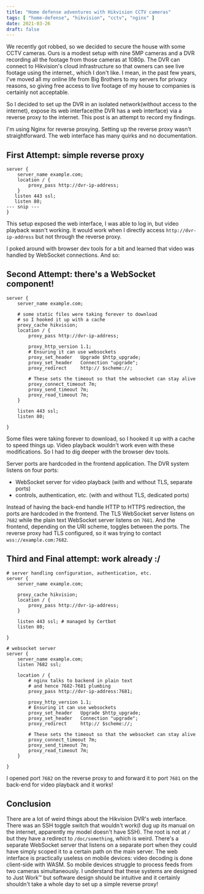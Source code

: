 ```yaml
---
title: "Home defense adventures with Hikvision CCTV cameras"
tags: [ "home-defense", "hikvision", "cctv", "nginx" ]
date: 2021-03-26
draft: false
---
```


We recently got robbed, so we decided to secure the house with some CCTV
cameras. Ours is a modest setup with nine 5MP cameras and a DVR
recording all the footage from those cameras at 1080p. The DVR can
connect to Hikvision's cloud infrastructure so that owners can see live
footage using the internet., which I don't like. I mean, in the past few
years, I've moved all my online life from Big Brothers to my servers for
privacy reasons, so giving free access to live footage of my house to
companies is certainly not acceptable.

So I decided to set up the DVR in an isolated network(without access to
the internet), expose its web interface(the DVR has a web interface) via
a reverse proxy to the internet. This post is an attempt to record my
findings. 


I'm using Nginx for reverse proxying. Setting up the reverse proxy
wasn't straightforward. The web interface has many quirks and no
documentation.


## First Attempt: simple reverse proxy

```
server {
    server_name example.com;
    location / {
    	proxy_pass http://dvr-ip-address;
    }
   listen 443 ssl;
   listen 80;
--- snip ---
}
```

This setup exposed the web interface, I was able to log in, but video
playback wasn't working. It would work when I directly access
`http://dvr-ip-address` but not through the reverse proxy.

I poked around with browser dev tools for a bit and learned that video
was handled by WebSocket connections. And so:

## Second Attempt: there's a WebSocket component!

```
server {
    server_name example.com;
    
    # some static files were taking forever to download
    # so I hooked it up with a cache
    proxy_cache hikvision;
    location / {
        proxy_pass http://dvr-ip-address;
        
        proxy_http_version 1.1;
        # Ensuring it can use websockets
        proxy_set_header   Upgrade $http_upgrade;
        proxy_set_header   Connection "upgrade";
        proxy_redirect     http:// $scheme://;
        
        # These sets the timeout so that the websocket can stay alive
        proxy_connect_timeout 7m;
        proxy_send_timeout 7m;
        proxy_read_timeout 7m;
    }
    
    listen 443 ssl;
	listen 80;

}
```

Some files were taking forever to download, so I hooked it up with a
cache to speed things up. Video playback wouldn't work even with these
modifications. So I had to dig deeper with the browser dev tools. 

Server ports are hardcoded in the frontend application. The DVR system
listens on four ports:
- WebSocket server for video playback (with and without TLS, separate
  ports)
- controls, authentication, etc. (with and without TLS, dedicated ports)

Instead of having the back-end handle HTTP to HTTPS redirection, the
ports are hardcoded in the frontend. The TLS WebSocket server
listens on `7682` while the plain text WebSocket server listens on
`7681`. And the frontend, depending on the URI scheme, toggles between
the ports. The reverse proxy had TLS configured, so it was trying to
contact `wss://example.com:7682`.


## Third and Final attempt: work already :/

```
# server handling configuration, authentication, etc.
server {
    server_name example.com;
    
    proxy_cache hikvision;
    location / {
        proxy_pass http://dvr-ip-address;
    }
    
    listen 443 ssl; # managed by Certbot
    listen 80;

}

# websocket server
server {
    server_name example.com;
    listen 7682 ssl;
    
    location / {
        # nginx talks to backend in plain text
        # and hence 7682-7681 plumbing
        proxy_pass http://dvr-ip-address:7681;
        
        proxy_http_version 1.1;
        # Ensuring it can use websockets
        proxy_set_header   Upgrade $http_upgrade;
        proxy_set_header   Connection "upgrade";
        proxy_redirect     http:// $scheme://;
        
        # These sets the timeout so that the websocket can stay alive
        proxy_connect_timeout 7m;
        proxy_send_timeout 7m;
        proxy_read_timeout 7m;
    }
    
}
```
I opened port `7682` on the reverse proxy to
and forward it to port `7681` on the back-end for video playback and it
works!


## Conclusion
There are a lot of weird things about the Hikvision DVR's web interface.
There was an SSH toggle switch that wouldn't work(I dug up its manual on
the internet, apparently my model doesn't have SSH). The root is not at
`/` but they have a redirect to `/doc/something`, which is weird.
There's a separate WebSocket server that listens on a separate port when
they could have simply scoped it to a certain path on the main server.
The web interface is practically useless on mobile devices: video
decoding is done client-side with WASM. So mobile devices struggle to
process feeds from two cameras simultaneously. I understand that these
systems are designed to Just Work&trade; but software design should be
intuitive and it certainly shouldn't take a whole day to set up a simple
reverse proxy!
